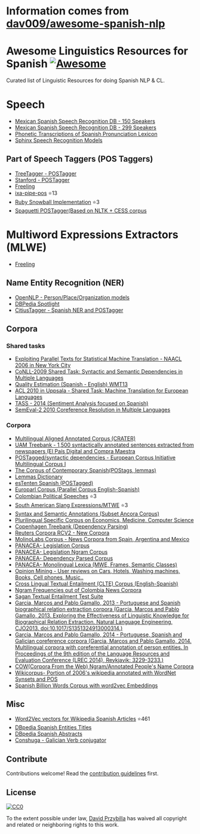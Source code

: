 # Information comes from [dav009/awesome-spanish-nlp](https://github.com/dav009/awesome-spanish-nlp)
# Awesome Linguistics Resources for Spanish [![Awesome](https://cdn.rawgit.com/sindresorhus/awesome/d7305f38d29fed78fa85652e3a63e154dd8e8829/media/badge.svg)](https://github.com/sindresorhus/awesome)


Curated list of Linguistic Resources for doing Spanish NLP & CL.

# Speech

- [Mexican Spanish Speech Recognition DB - 150 Speakers](http://www.speechocean.com/en-ASR-Corpora/631.html)
- [Mexican Spanish Speech Recognition DB - 299 Speakers](http://www.speechocean.com/en-ASR-Corpora/603.html)
- [Phonetic Transcriptions of Spanish Pronunciation Lexicon](http://www.speechocean.com/en-Text-Corpora/692.html)
- [Sphinx Speech Recognition Models](http://www.speech.cs.cmu.edu/sphinx/models/hub4spanish_itesm/)

## Part of Speech Taggers (POS Taggers)
- [TreeTagger - POSTagger](http://www.cis.uni-muenchen.de/~schmid/tools/TreeTagger/)
- [Stanford - POSTagger](http://nlp.stanford.edu/software/tagger.shtml)
- [Freeling](http://nlp.lsi.upc.edu/freeling/)
- [ixa-pipe-pos](https://github.com/ixa-ehu/ixa-pipe-pos) :star:13
- [Ruby Snowball Implementation](https://github.com/MaG21/estem) :star:3
- [Spaguetti POSTagger(Based on NLTK +  CESS corpus](https://code.google.com/p/spaghetti-tagger/)

# Multiword Expressions  Extractors (MLWE)
- [Freeling](http://nlp.lsi.upc.edu/freeling/)

## Name Entity Recognition (NER)
- [OpenNLP - Person/Place/Organization models](http://opennlp.sourceforge.net/models-1.5/)
- [DBPedia Spotlight](https://github.com/dbpedia-spotlight/dbpedia-spotlight/)
- [CitiusTagger - Spanish NER and  POSTagger](http://gramatica.usc.es/pln/tools/CitiusTools.html)

## Corpora

### Shared tasks
- [Exploiting Parallel Texts for Statistical  Machine Translation -  NAACL 2006 in New York City](http://www.statmt.org/wmt06/shared-task/)
- [CoNLL-2009 Shared Task: Syntactic and Semantic Dependencies in Multiple Languages](http://ufal.mff.cuni.cz/conll2009-st/trial-data.html)
- [Quality Estimation (Spanish - English) WMT13](http://www.quest.dcs.shef.ac.uk/wmt13_qe.html)
- [ ACL 2010 in Uppsala - Shared Task: Machine Translation for European Languages](http://www.statmt.org/wmt10/translation-task.html)
- [TASS - 2014 (Sentiment Analysis focused on Spanish)](http://www.daedalus.es/TASS2014/tass2014.php)
- [SemEval-2 2010 Coreference Resolution in Multiple Languages](http://semeval2.fbk.eu/semeval2.php?location=tasks)


### Corpora
- [Multilingual Aligned Annotated Corpus (CRATER)](http://catalog.elra.info/product_info.php?products_id=636)
- [UAM Treebank - 1,500 syntactically annotated sentences extracted from newspapers (El País Digital and Compra Maestra](http://elvira.lllf.uam.es/~sandoval/UAMTreebank.html)
- [POSTagged/syntactic dependencies - European Corpus Initiative Multilingual Corpus I ](http://www.elsnet.org/resources/eciCorpus.html)
- [The Corpus of Contemporary Spanish(POStags, lemmas)](http://sfncorpora.uab.es/CQPweb/cea/)
- [Lemmas Dictionary](http://sfn.uab.es:8080/SFN/dictionary/dictionary-information-lemmas-and-expanded-forms)
- [esTenten Spanish (POSTagged) ](http://www.sketchengine.co.uk/documentation/wiki/Corpora/TenTen/esTenTen)
- [Europarl Corpus (Parallel Corpus English-Spanish)](http://www.statmt.org/europarl/)
- [Colombian Political Speeches](https://github.com/dav009/LatinamericanTextResources) :star:3
- [South American Slang Expressions/MTWE](https://github.com/dav009/LatinamericanTextResources) :star:3
- [Syntax and Semantic Annotations (Subset Ancora Corpus)](http://ufal.mff.cuni.cz/conll2009-st/trial/CoNLL2009-ST-Spanish-trial.zip)
- [Plurilingual Specific Corpus on Economics, Medicine, Computer Science](http://www.iula.upf.edu/corpus/corpusuk.htm)
- [Copenhagen  Treebank (Dependency Parsing)](http://code.google.com/p/copenhagen-dependency-treebank/)
- [Reuters Corpora RCV2 - New Corpora](http://trec.nist.gov/data/reuters/reuters.html)
- [MolinoLabs Corpus - News Corpora from Spain, Argentina and Mexico](http://www.molinolabs.com/corpus.html)
- [PANACEA- Legislation Corpus](http://panacea-lr.eu/en/info-for-researchers/data-sets/monolingual-corpora)
- [PANACEA- Legislation Ngram Corpus](http://panacea-lr.eu/en/info-for-researchers/data-sets/monolingual-corpora-n-grams/)
- [PANACEA- Dependency Parsed Corpus](http://panacea-lr.eu/en/info-for-researchers/data-sets/dependency-parsed-corpora/)
- [PANACEA- Monolingual Lexica (MWE, Frames, Semantic Classes)](http://panacea-lr.eu/en/info-for-researchers/data-sets/monolingual-lexica/)
- [Opinion Mining - User reviews on Cars, Hotels, Washing machines, Books, Cell phones, Music..](https://www.sfu.ca/~mtaboada/SFU_Review_Corpus.html)
- [Cross Lingual Textual Entailment (CLTE) Corpus (English-Spanish)](http://www.celct.it/resources.php?id_page=CLTE)
- [Ngram Frequencies out of Colombia News Corpora](http://ngrams.cavorite.com/datos/)
- [Sagan Textual Entailment Test Suite](http://www.investigacion.frc.utn.edu.ar/mslabs/~jcastillo/Sagan-test-suite/)
- [Garcia, Marcos and Pablo Gamallo, 2013 - Portuguese and Spanish biographical relation extraction corpora (Garcia, Marcos and Pablo Gamallo, 2013. Exploring the Effectiveness of Linguistic Knowledge for Biographical Relation Extraction. Natural Language Engineering, CJO2013. doi:10.1017/S1351324913000314.)](http://gramatica.usc.es/~marcos/corpora_nle.tgz)
- [Garcia, Marcos and Pablo Gamallo, 2014 - Portuguese, Spanish and Galician coreference corpora (Garcia, Marcos and Pablo Gamallo, 2014. Multilingual corpora with coreferential annotation of person entities. In Proceedings of the 9th edition of the Language Resources and Evaluation Conference (LREC 2014), Reykjavik: 3229-3233.)](http://gramatica.usc.es/~marcos/resources/corpora_coref.tar.bz2)
- [COW(Corpora From the Web) Ngram/Annotated People's Name Corpora ](http://hpsg.fu-berlin.de/cow/)
- [Wikicorpus- Portion of 2006's wikipedia annotated with WordNet Synsets and POS](http://www.cs.upc.edu/~nlp/wikicorpus/)
- [Spanish Billion Words Corpus with word2vec Embeddings](http://crscardellino.me/SBWCE/)


## Misc

- [Word2Vec vectors for Wikipedia Spanish Articles](https://github.com/idio/wiki2vec) :star:461
- [DBpedia Spanish Entities Titles](http://data.dws.informatik.uni-mannheim.de/dbpedia/2014/es/labels_es.nt.bz2)
- [DBpedia Spanish Abstracts](http://data.dws.informatik.uni-mannheim.de/dbpedia/2014/es/short_abstracts_es.nt.bz2)
- [Conshuga - Galician Verb conjugator](http://gramatica.usc.es/pln/tools/conjugador/download.html)

## Contribute

Contributions welcome! Read the [contribution guidelines](contributing.md) first.

## License

[![CC0](https://i.creativecommons.org/p/zero/1.0/88x31.png)](https://creativecommons.org/publicdomain/zero/1.0/)

To the extent possible under law, [David Przybilla](http://alejandro.pictures) has waived all copyright and related or neighboring rights to this work.

